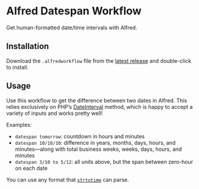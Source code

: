 # Alfred Datespan Workflow

Get human-formatted date/time intervals with Alfred.

## Installation

Download the `.alfredworkflow` file from the [latest release](https://github.com/mattstein/alfred-datespan-workflow/releases) and double-click to install.

## Usage

Use this workflow to get the difference between two dates in Alfred. This relies exclusively on PHP’s [DateInterval](https://www.php.net/manual/en/dateinterval.format.php) method, which is happy to accept a variety of inputs and works pretty well!

Examples:

- `datespan tomorrow`: countdown in hours and minutes
- `datespan 10/10/10`: difference in years, months, days, hours, and minutes—along with total business weeks, weeks, days, hours, and minutes
- `datespan 3/10 to 5/12`: all units above, but the span between zero-hour on each date

You can use any format that [`strtotime`](https://php.net/manual/en/function.strtotime.php) can parse.
